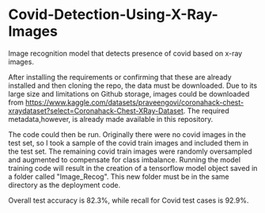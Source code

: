 # Covid-Detection-Using-X-Ray-Images
Image recognition model that detects presence of covid based on x-ray images.

After installing the requirements or confirming that these are already installed and then cloning the repo, the data must be downloaded. Due to its large size and limitations on Github storage, images could be downloaded from https://www.kaggle.com/datasets/praveengovi/coronahack-chest-xraydataset?select=Coronahack-Chest-XRay-Dataset. The required metadata,however, is already made available in this repository.

The code could then be run. Originally there were no covid images in the test set, so I took a sample of the covid train images and included them in the test set. The remaining covid train images were randomly oversampled and augmented to compensate for class imbalance. Running the model training code will result in the creation of a tensorflow model object saved in a folder called "Image_Recog". This new folder must be in the same directory as the deployment code.

Overall test accuracy is 82.3%, while recall for Covid test cases is 92.9%.
